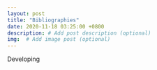 ```yaml
---
layout: post
title: "Bibliographies"
date: 2020-11-18 03:25:00 +0800
description: # Add post description (optional)
img:  # Add image post (optional)
---
```


Developing